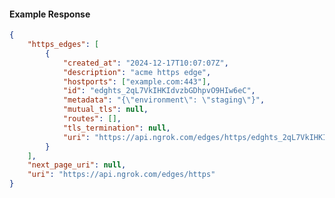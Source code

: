 <!-- Code generated for API Clients. DO NOT EDIT. -->

#### Example Response

```json
{
	"https_edges": [
		{
			"created_at": "2024-12-17T10:07:07Z",
			"description": "acme https edge",
			"hostports": ["example.com:443"],
			"id": "edghts_2qL7VkIHKIdvzbGDhpvO9HIw6eC",
			"metadata": "{\"environment\": \"staging\"}",
			"mutual_tls": null,
			"routes": [],
			"tls_termination": null,
			"uri": "https://api.ngrok.com/edges/https/edghts_2qL7VkIHKIdvzbGDhpvO9HIw6eC"
		}
	],
	"next_page_uri": null,
	"uri": "https://api.ngrok.com/edges/https"
}
```

